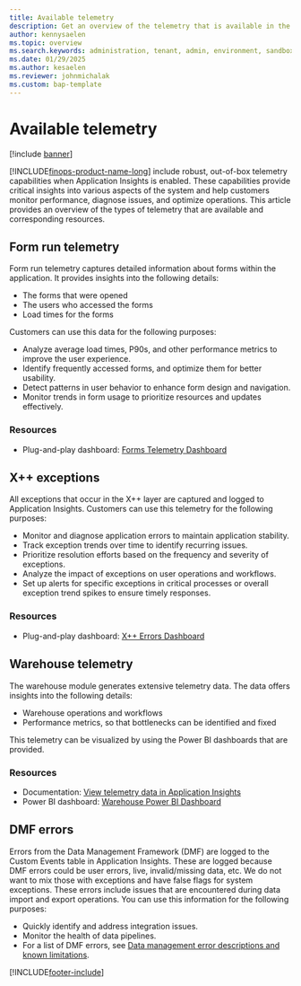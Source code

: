 ```yaml
---
title: Available telemetry
description: Get an overview of the telemetry that is available in the Monitoring and telemetry feature.
author: kennysaelen
ms.topic: overview
ms.search.keywords: administration, tenant, admin, environment, sandbox, telemetry
ms.date: 01/29/2025
ms.author: kesaelen
ms.reviewer: johnmichalak
ms.custom: bap-template
---
```


# Available telemetry

[!include [banner](../includes/banner.md)]

[!INCLUDE[finops-product-name-long](includes/finops-product-name-long.md)] include robust, out-of-box telemetry capabilities when Application Insights is enabled. These capabilities provide critical insights into various aspects of the system and help customers monitor performance, diagnose issues, and optimize operations. This article provides an overview of the types of telemetry that are available and corresponding resources.

## Form run telemetry

Form run telemetry captures detailed information about forms within the application. It provides insights into the following details:

- The forms that were opened
- The users who accessed the forms
- Load times for the forms

Customers can use this data for the following purposes:

- Analyze average load times, P90s, and other performance metrics to improve the user experience.
- Identify frequently accessed forms, and optimize them for better usability.
- Detect patterns in user behavior to enhance form design and navigation.
- Monitor trends in form usage to prioritize resources and updates effectively.

### Resources

- Plug-and-play dashboard: [Forms Telemetry Dashboard](https://github.com/microsoft/Dynamics-365-FastTrack-FSCM-Telemetry-Samples/tree/main/Dashboards/AzureDataExplorer/Forms)

## X++ exceptions

All exceptions that occur in the X++ layer are captured and logged to Application Insights. Customers can use this telemetry for the following purposes:

- Monitor and diagnose application errors to maintain application stability.
- Track exception trends over time to identify recurring issues.
- Prioritize resolution efforts based on the frequency and severity of exceptions.
- Analyze the impact of exceptions on user operations and workflows.
- Set up alerts for specific exceptions in critical processes or overall exception trend spikes to ensure timely responses.

### Resources

- Plug-and-play dashboard: [X++ Errors Dashboard](https://github.com/microsoft/Dynamics-365-FastTrack-FSCM-Telemetry-Samples/tree/main/Dashboards/AzureDataExplorer/Errors)

## Warehouse telemetry

The warehouse module generates extensive telemetry data. The data offers insights into the following details:

- Warehouse operations and workflows
- Performance metrics, so that bottlenecks can be identified and fixed

This telemetry can be visualized by using the Power BI dashboards that are provided.

### Resources

- Documentation: [View telemetry data in Application Insights](/dynamics365/supply-chain/warehousing/application-insights-monitor-usage-performance#view-telemetry-data-in-power-bi)
- Power BI dashboard: [Warehouse Power BI Dashboard](https://github.com/microsoft/d365-scm-telemetry/tree/main/samples/PowerBI/Appsource)

## DMF errors

Errors from the Data Management Framework (DMF) are logged to the Custom Events table in Application Insights. These are logged because DMF errors could be user errors, live, invalid/missing data, etc. We do not want to mix those with exceptions and have false flags for system exceptions. These errors include issues that are encountered during data import and export operations. You can use this information for the following purposes:

- Quickly identify and address integration issues.
- Monitor the health of data pipelines.
- For a list of DMF errors, see [Data management error descriptions and known limitations](../data-entities/dm-error-descriptions.md).

[!INCLUDE[footer-include](../../../includes/footer-banner.md)]
